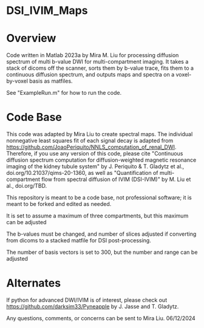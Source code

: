 # DSI_IVIM_Maps

# Overview
Code written in Matlab 2023a by Mira M. Liu for processing diffusion spectrum of multi b-value DWI for multi-compartment imaging. 
It takes a stack of dicoms off the scanner, sorts them by b-value trace, fits them to a continuous diffusion spectrum, and outputs maps and spectra on a voxel-by-voxel basis as matfiles.


See "ExampleRun.m" for how to run the code.

# Code Base
This code was adapted by Mira Liu to create spectral maps. The individual nonnegative least squares fit of each signal decay is adapted from https://github.com/JoaoPeriquito/NNLS_computation_of_renal_DWI. 
Therefore, if you use any version of this code, please cite "Continuous diffusion spectrum computation for diffusion-weighted magnetic resonance imaging of the kidney tubule system" by J. Periquito & T. Gladytz et al., doi.org/10.21037/qims-20-1360, as well as "Quantification of multi-compartment flow from spectral diffusion of IVIM (DSI-IVIM)" by M. Liu et al., doi.org/TBD.


This repository is meant to be a code base, not professional software; it is meant to be forked and edited as needed.

It is set to assume a maximum of three compartments, but this maximum can be adjusted

The b-values must be changed, and number of slices adjusted if converting from dicoms to a stacked matfile for DSI post-processing.

The number of basis vectors is set to 300, but the number and range can be adjusted

# Alternates
If python for advanced DWI/IVIM is of interest, please check out https://github.com/darksim33/Pyneapple by J. Jasse and T. Gladytz.


Any questions, comments, or concerns can be sent to Mira Liu.
06/12/2024
 

